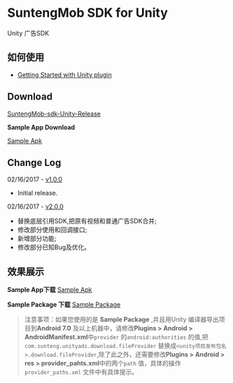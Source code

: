 # SuntengMob SDK for Unity

Unity 广告SDK

## 如何使用

- [Getting Started with Unity plugin](https://github.com/shunfei/suntengMob-sdk-unity/blob/master/docs/Get_Started.md)  

## Download

[SuntengMob-sdk-Unity-Release](https://github.com/shunfei/suntengMob-sdk-unity/releases)

**Sample App Download**

[Sample Apk](https://github.com/shunfei/suntengMob-sdk-unity/blob/master/sample/UnityAdsSample.apk)
 
## Change Log

02/16/2017 - [v1.0.0](https://github.com/shunfei/suntengMob-sdk-unity/releases/tag/v1.0.0)

* Initial release.  

02/16/2017 - [v2.0.0](https://github.com/shunfei/suntengMob-sdk-unity/releases/tag/v2.0.0)

* 替换底层引用SDK,把原有视频和普通广告SDK合并;  
* 修改部分使用和回调接口;  
* 新增部分功能;
* 修改部分已知Bug及优化。

## 效果展示

**Sample App下载**
 [Sample Apk](https://github.com/shunfei/suntengMob-sdk-unity/blob/master/sample/UnityAdsSample.apk)  

**Sample Package 下载**
[Sample Package](https://github.com/shunfei/suntengMob-sdk-unity/blob/master/sample/suntengMob_sample.unitypackage)

> 注意事项：如果您使用的是 **Sample Package** ,并且用Unity 编译器导出项目到**Android 7.0** 及以上机器中，请修改**Plugins > Android > AndroidManifest.xml**中`provider` 的`android:authorities` 的值,把`com.sunteng.unityads.download.fileProvider` 替换成`<unity项目发布包名>.download.fileProvider`,除了此之外，还需要修改**Plugins > Android > res > provider_pahts.xml**中的两个`path` 值，具体的操作`provider_paths.xml` 文件中有具体提示。